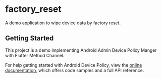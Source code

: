 # factory_reset

A demo application to wipe device data by factory reset.

## Getting Started

This project is a demo implementing Android Admin Device Policy Manger with Flutter Method Channel.

For help getting started with Android Device Policy, view the
[online documentation](https://developer.android.com/reference/android/app/admin/DevicePolicyManager/), which offers code samples and a full API reference.
